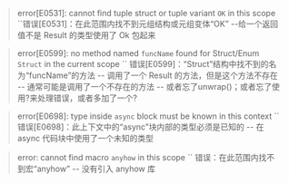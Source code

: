 > error[E0531]: cannot find tuple struct or tuple variant `OK` in this scope
``错误[E0531]：在此范围内找不到元组结构或元组变体“OK”
--给一个返回值不是 Result 的类型使用了 Ok 包起来

> error[E0599]: no method named `funcName` found for Struct/Enum `Struct` in the current scope
`` 错误[E0599]：“Struct”结构中找不到的名为“funcName”的方法
-- 调用了一个 Result 的方法，但是这个方法不存在
-- 通常可能是调用了一个不存在的方法
-- 或者忘了unwrap()；或者忘了使用?来处理错误，或者多加了一个?

> error[E0698]: type inside `async` block must be known in this context
`` 错误[E0698]：此上下文中的“async”块内部的类型必须是已知的
-- 在 async 代码块中使用了一个未知的类型

> error: cannot find macro `anyhow` in this scope
`` 错误：在此范围内找不到宏“anyhow”
-- 没有引入 anyhow 库
